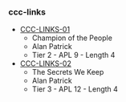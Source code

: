 ### ccc-links
* [CCC-LINKS-01](http://www.dmsguild.com/product/218722/CCCLINKS01-Champion-of-the-People?affiliate_id=757342)
    * Champion of the People
    * Alan Patrick
    * Tier 2 - APL 9 - Length 4
* [CCC-LINKS-02](http://www.dmsguild.com/product/218925/CCCLINKS02-The-Secrets-We-Keep?affiliate_id=757342)
    * The Secrets We Keep
    * Alan Patrick
    * Tier 3 - APL 12 - Length 4
